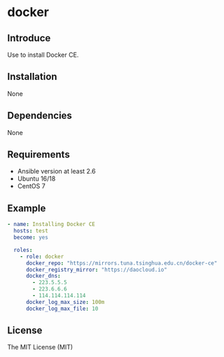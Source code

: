 # docker

## Introduce

Use to install Docker CE.

## Installation

None

## Dependencies

None

## Requirements

* Ansible version at least 2.6
* Ubuntu 16/18
* CentOS 7

## Example

```yaml
- name: Installing Docker CE
  hosts: test
  become: yes

  roles:
    - role: docker
      docker_repo: "https://mirrors.tuna.tsinghua.edu.cn/docker-ce"
      docker_registry_mirror: "https://daocloud.io"
      docker_dns:
        - 223.5.5.5
        - 223.6.6.6
        - 114.114.114.114
      docker_log_max_size: 100m
      docker_log_max_file: 10
```

## License

The MIT License (MIT)

